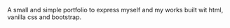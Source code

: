 A small and simple portfolio to express myself and my works
built wit html, vanilla css and bootstrap.